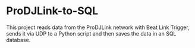 # ProDJLink-to-SQL
This project reads data from the ProDJLink network with Beat Link Trigger, sends it via UDP to a Python script and then saves the data in an SQL database.
